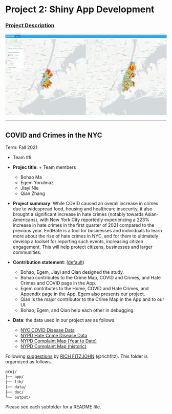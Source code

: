 # Project 2: Shiny App Development

### [Project Description](doc/project2_desc.md)

![screenshot](doc/figs/map.jpg)
## COVID and Crimes in the NYC
Term: Fall 2021

+ Team #8
+ **Projec title**: + Team members
	+ Bohao Ma
	+ Egem Yorulmaz
	+ Jiayi Nie
	+ Qian Zhang

+ **Project summary**: While COVID caused an overall increase in crimes due to widespread food, housing and healthcare insecurity, it also brought a significant increase in hate crimes (notably towards Asian-Americans), with New York City reportedly experiencing a 223% increase in hate crimes in the first quarter of 2021 compared to the previous year. EndHate is a tool for businesses and individuals to learn more about the rise of hate crimes in NYC, and for them to ultimately develop a toolset for reporting such events, increasing citizen engagement. This will help protect citizens, businesses and larger communities.

+ **Contribution statement**: ([default](doc/a_note_on_contributions.md))
	+ Bohao, Egem, Jiayi and Qian designed the study.
	+ Bohao contributes to the Crime Map, COVID and Crimes, and Hate Crimes and COVID page in the App.
	+ Egem contributes to the Home, COVID and Hate Crimes, and Appendix page in the App. Egem also presents our project.
	+ Qian is the major contributor to the Crime Map in the App and to our UI.
	+ Bohao, Egem, and Qian help each other in debugging.

+ **Data**: the data used in our project are as follows.
	+ [NYC COVID Disease Data](https://github.com/nychealth/coronavirus-data)
	+ [NYPD Hate Crime Disease Data](https://data.cityofnewyork.us/Public-Safety/NYPD-Hate-Crimes/bqiq-cu78)
	+ [NYPD Complaint Map (Year to Date)](https://data.cityofnewyork.us/Public-Safety/NYPD-Complaint-Map-Year-to-Date-/2fra-mtpn)
	+ [NYPD Complaint Map (historic)](https://data.cityofnewyork.us/Public-Safety/NYPD-Complaint-Map-Historic-/57mv-nv28)

Following [suggestions](http://nicercode.github.io/blog/2013-04-05-projects/) by [RICH FITZJOHN](http://nicercode.github.io/about/#Team) (@richfitz). This folder is orgarnized as follows.

```
proj/
├── app/
├── lib/
├── data/
├── doc/
└── output/
```

Please see each subfolder for a README file.

